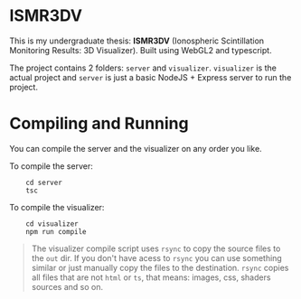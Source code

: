 # ISMR3DV

This is my undergraduate thesis: **ISMR3DV** (Ionospheric Scintillation Monitoring Results: 3D Visualizer). Built using WebGL2 and typescript.

The project contains 2 folders: `server` and `visualizer`. `visualizer` is the actual project and `server` is just a basic NodeJS + Express server to run the project.

# Compiling and Running

You can compile the server and the visualizer on any order you like. 

To compile the server:
```
    cd server
    tsc
```

To compile the visualizer:
```
    cd visualizer
    npm run compile
```
> The visualizer compile script uses `rsync` to copy the source files to the `out` dir. If you don't have acess to `rsync` you can use something similar or just manually copy the files to the destination. `rsync` copies all files that are not `html` or `ts`, that means: images, css, shaders sources and so on.